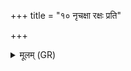 +++
title = "१० नृचक्षा रक्षः प्रति"

+++
<details><summary>मूलम् (GR)</summary>

नृचक्षा रक्षः प्रति पश्य विक्षु  
तस्य त्रीणि प्रति शृणीह्य् अग्रा ।  
तस्याग्ने पृष्टीर् हरसा शृणीहि  
त्रेधा मूलं यातुधानस्य वृश्च ॥
</details>